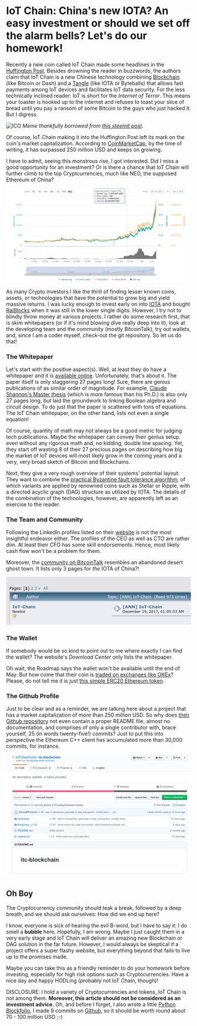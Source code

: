 # IoT Chain: China's new IOTA? An easy investment or should we set off the alarm bells? Let's do our homework!


Recently a new coin called IoT Chain made some headlines in the [Huffington Post](https://www.huffingtonpost.com/entry/a-beginners-guide-to-iot-chain-the-iota-of-china_us_5a4a4edee4b06cd2bd03e183). Besides drowning the reader in buzzwords, the authors claim that IoT Chain is a new Chinese technology combining [Blockchain](https://en.wikipedia.org/wiki/Blockchain) (like Bitcoin or Dash) and a [Tangle](https://en.wikipedia.org/wiki/Directed_acyclic_graph) (like IOTA or Byteballs) that allows fast payments among IoT devices and facilitates IoT data security. For the less technically inclined reader: IoT is short for the *Internet of Terror*. This means your toaster is hooked up to the internet and refuses to toast your slice of bread until you pay a ransom of some Bitcoin to the guys who just hacked it. But I digress.

![ICO](https://steemit-production-imageproxy-thumbnail.s3.amazonaws.com/U5dqtAg1iPo6vrFqmb84gWhxevzxdVZ_1680x8400)
*Meme thankfully borrowed from [this steemit post](https://steemit.com/meme/@echoesinthemind/ico-scams).*

Of course, IoT Chain making it into the Huffington Post left its mark on the coin's market capitalization. According to [CoinMarketCap](https://coinmarketcap.com/currencies/iot-chain/), by the time of writing, it has surpassed 250 million USD and keeps on growing.

I have to admit, seeing this monstrous rise, I got interested. Did I miss a good opportunity for an investment? Or is there a chance that IoT Chain will further climb to the top Cryptcurrencies, much like NEO, the supposed Ethereum of China?

![Surge](https://raw.githubusercontent.com/SmokinCaterpillar/blog/master/iotchain/price_surge.png)

As many Crypto investors I like the thrill of finding lesser known coins, assets, or technologies that have the potential to grow big and yield massive returns. I was lucky enough to invest early on into [IOTA](https://iota.org/) and bought [RaiBlocks](https://raiblocks.net/) when it was still in the lower single digits. However, I try not to blindly throw money at various projects. I rather do some research first, that is skim whitepapers (or if it's mind blowing dive really deep into it), look at the developing team and the community (mostly BitcoinTalk), try out wallets, and, since I am a coder myself, check-out the git repository. So let us do that!

### The Whitepaper

Let's start with the positive aspect(s). Well, at least they do have a whitepaper and it is [available online](https://iotchain.io/pdf/ITCWHITEPAPER.pdf). Unfortunately, that's about it. The paper itself is only staggering 27 pages long! Sure, there are genius publications of as similar order of magnitude. For example, [Claude Shannon's Master thesis](http://www.cs.virginia.edu/~evans/greatworks/shannon38.pdf) (which is more famous than his Ph.D.) is also only 27 pages long, but laid the groundwork to linking Boolean algebra and circuit design. To do just that the paper is scattered with tons of equations. The IoT Chain whitepaper, on the other hand, lists not even a single equation!

Of course, quantity of math may not always be a good metric for judging tech publications. Maybe the whitepaper can convey their genius setup even without any rigorous math and, no kidding, double line spacing. Yet, they start off wasting 8 of their 27 precious pages on describing how big the market of IoT devices will most likely grow in the coming years and a very, very broad sketch of Bitcoin and Blockchains.

Next, they give a very rough overview of their systems' potential layout. They want to combine the [practical Byzantine fault tolerance algorithm](http://citeseerx.ist.psu.edu/viewdoc/summary?doi=10.1.1.127.6130), of which variants are applied by renowned coins such as Stellar or Ripple, with a directed acyclic graph (DAG) structure as utilized by IOTA. The details of the combination of the technologies, however, are apparently left as an exercise to the reader.


### The Team and Community

Following the LinkedIn profiles listed on their [website](https://iotchain.io/) is not the most insightful endeavor either. The profiles of the CEO as well as CTO are rather dim. At least their CFO has some skill endorsements. Hence, most likely cash flow won't be a problem for them.

Moreover, the [community on BitcoinTalk](https://bitcointalk.org/index.php?topic=2612309.0) resembles an abandoned desert ghost town. It lists only 3 pages for *the* IOTA of China?!

![BitcoinTalk](https://raw.githubusercontent.com/SmokinCaterpillar/blog/master/iotchain/three_pages.png)


### The Wallet

If somebody would be so kind to point out to me where exactly I can find the wallet? The website's *Download Center* only lists the whitepaper.

Oh wait, the Roadmap says the wallet won't be available until the end of May. But how come that their coin is [traded on exchanges like OKEx](https://coinmarketcap.com/currencies/iot-chain/#markets)? Please, do not tell me it is just [this simple ERC20 Ethereum token](https://etherscan.io/token/tokenholderchart/0x5e6b6d9abad9093fdc861ea1600eba1b355cd940).

### The Github Profile

Just to be clear and as a reminder, we are talking here about a project that has a market capitalization of more than 250 million USD. So why does [their Github repository](https://github.com/IoTChainCode/itc-blockchain) not even contain a proper README file, almost no documentation, and comprises of only a single contributor with, brace yourself, 25 (in words twenty-five!) commits? Just to put this into perspective the Ethereum C++ client has accumulated more than 30,000 commits, for instance.

![The Repo](https://raw.githubusercontent.com/SmokinCaterpillar/blog/master/iotchain/the_repo.png)

## Oh Boy

The Cryptocurrency community should teak a break, followed by a deep breath, and we should ask ourselves: How did we end up here?

I know, everyone is sick of hearing the evil B-word, but I have to say it: I do smell a **bubble** here. Hopefully, I am wrong. Maybe I just caught them in a very early stage and IoT Chain will deliver an amazing new Blockchain or DAG solution in the far future. However, I would always be skeptical if a project offers a super flashy website, but everything beyond that fails to live up to the promises made.

Maybe you can take this as a friendly reminder to do your homework before investing, especially for high risk options such as Cryptocurrencies. Have a nice day and happy HODLing (probably not IoT Chain, though)!


DISCLOSURE: I hold a variety of Cryptocurrencies and tokens, IoT Chain is not among them. **Moreover, this article should not be considered as an investment advice.** Oh, and before I forget, I also wrote a little [Python Blockfolio](https://steemit.com/cryptocurrency/@smcaterpillar/how-much-are-my-cryptocurrency-investments-worth-a-simple-blockfolio-using-python-and-coinmarketcap), I made 9 commits on [Github](https://github.com/SmokinCaterpillar/blockfolio), so it should be worth round about 70 - 100 million USD ;-)